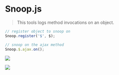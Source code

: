 Snoop.js
========

> This tools logs method invocations on an object.

``` js
// register object to snoop on
Snoop.register('$', $);

// snoop on the ajax method
Snoop.$.ajax.on();
```

![](http://i.imgur.com/nQv8ADL.jpg)

![](http://i.imgur.com/GeYpexW.gif)
